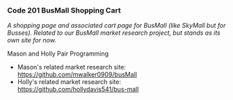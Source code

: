 ### Code 201 BusMall Shopping Cart

_A shopping page and associated cart page for BusMall (like SkyMall but for Busses). Related to our BusMall market research project, but stands as its own site for now._

Mason and Holly Pair Programming

- Mason's related market research site: https://github.com/mwalker0909/busMall
- Holly's related market research site: https://github.com/hollydavis541/bus-mall

